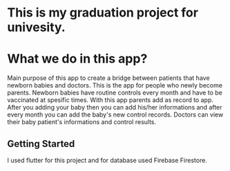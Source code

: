 # This is my graduation project for univesity.

# What we do in this app?
Main purpose of this app to create a bridge between patients that have newborn babies and doctors.
This is the app for people who newly become parents. Newborn babies have routine controls every month and have to be vaccinated at spesific times. With this app parents add as record to app. After you adding your baby then you can add his/her informations and after every month you can add the baby's new control records. 
Doctors can view their baby patient's informations and control results.

## Getting Started

I used flutter for this project and for database used Firebase Firestore.

